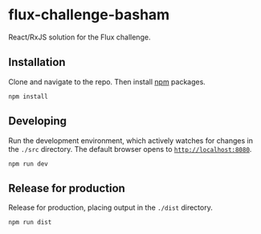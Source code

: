 # flux-challenge-basham
React/RxJS solution for the Flux challenge.

## Installation

Clone and navigate to the repo. Then install [npm](https://www.npmjs.com/) packages.

```
npm install
```

## Developing

Run the development environment, which actively watches for changes in the `./src` directory. The default browser opens to [`http://localhost:8080`](http://localhost:8080).

```
npm run dev
```

## Release for production

Release for production, placing output in the `./dist` directory.

```
npm run dist
```
